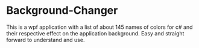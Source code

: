 # Background-Changer
This is a wpf application with a list of about 145 names of colors for c# and their respective effect on the application background.
Easy and straight forward to understand and use.


